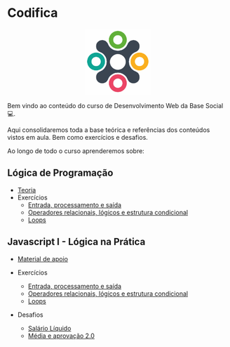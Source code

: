 # Codifica

<P align="center">
    <img src="assets/logo_base_social.jpg" width=150>
</p>

Bem vindo ao conteúdo do curso de Desenvolvimento Web da Base Social 💻.

Aqui consolidaremos toda a base teórica e referências dos conteúdos vistos em aula. Bem como exercícios e desafios.

Ao longo de todo o curso aprenderemos sobre:

## Lógica de Programação
* [Teoria](0_logica_de_programacao/README.md)
* Exercícios
    * [Entrada, processamento e saída](0_logica_de_programacao/exercicios/entrada_processamento_saida.md)
    * [Operadores relacionais, lógicos e estrutura condicional](0_logica_de_programacao/exercicios/operadores_relacionais_logicos_condicional.md)
    * [Loops](0_logica_de_programacao/exercicios/loops.md)

## Javascript I - Lógica na Prática
* [Material de apoio](1_javascript_1/README.md)
* Exercícios
    * [Entrada, processamento e saída](1_javascript_1/exercicios/entrada_processamento_saida.md)
    * [Operadores relacionais, lógicos e estrutura condicional](1_javascript_1/exercicios/operadores_relacionais_logicos_condicional.md)
    * [Loops](1_javascript_1/exercicios/loops.md)

* Desafios
    * [Salário Líquido](1_javascript_1/desafios/resolucoes//salario_liquido.md)
    * [Média e aprovação 2.0](1_javascript_1/desafios/media_e_aprovacao_v2.md)

<!-- * [HTML](2_html/README.md) -->
<!-- * [CSS](3_css/README.md) -->
<!-- * [Javascript II](4_javascript_2/README.md) -->
<!-- * [Github](4_github/README.md) -->
